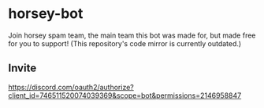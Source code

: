 # horsey-bot
Join horsey spam team, the main team this bot was made for, but made free for you to support! (This repository's code mirror is currently outdated.)
## Invite 
<https://discord.com/oauth2/authorize?client_id=746511520074039369&scope=bot&permissions=2146958847>
